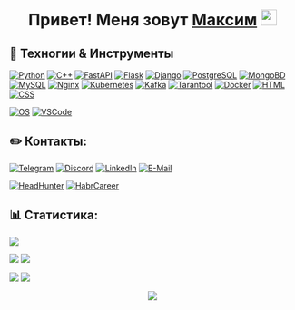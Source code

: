 <h1 align="center">Привет! Меня зовут <a href="https://github.com/MrGorkiy/" target="_blank">Максим</a> 
<img src="https://github.com/blackcater/blackcater/raw/main/images/Hi.gif" height="28"/>
<!--<p><img src="https://readme-typing-svg.herokuapp.com?font=Montserrat&size=21&pause=1000&center=true&vCenter=true&width=600&lines=Я+изучаю+Python+и+C%2B%2B+в+Яндекс+Практикуме;Приятно+тебя+видеть+тут%2C+заглядывай+еще!" alt="I am a student of the Yandex School of Python and C++. Nice to see you here, thank you!" /></p></h1>-->

## 🔧 Техногии & Инструменты

[![Python](https://img.shields.io/badge/Code-Python-informational?style=flat&logo=python&logoColor=white&color=6aa6f8)](https://www.python.org/)
[![С++](https://img.shields.io/badge/Code-C++-informational?style=flat&logo=Cplusplus&logoColor=white&color=6aa6f8)](https://isocpp.org/)
[![FastAPI](https://img.shields.io/badge/Framework-FastAPI-informational?style=flat&logo=FastAPI&logoColor=white&color=6aa6f8)](https://fastapi.tiangolo.com/)
[![Flask](https://img.shields.io/badge/Framework-Flask-informational?style=flat&logo=Flask&logoColor=white&color=6aa6f8)](https://palletsprojects.com/p/flask/)
[![Django](https://img.shields.io/badge/Framework-Django-informational?style=flat&logo=Django&logoColor=white&color=6aa6f8)](https://www.djangoproject.com/)
[![PostgreSQL](https://img.shields.io/badge/Skill-PostgreSQL-informational?style=flat&logo=postgresql&logoColor=white&color=6aa6f8)](https://www.postgresql.org/)
[![MongoBD](https://img.shields.io/badge/Skill-MongoBD-informational?style=flat&logo=mongodb&logoColor=white&color=6aa6f8)](https://www.mongodb.com/)
[![MySQL](https://img.shields.io/badge/Skill-MySQL-informational?style=flat&logo=MySQL&logoColor=white&color=6aa6f8)](https://www.mysql.com/)
[![Nginx](https://img.shields.io/badge/Skill-Nginx-informational?style=flat&logo=Nginx&logoColor=white&color=6aa6f8)](https://www.nginx.com/)
[![Kubernetes](https://img.shields.io/badge/Skill-Kubernetes-informational?style=flat&logo=kubernetes&logoColor=white&color=6aa6f8)](https://kubernetes.io/)
[![Kafka](https://img.shields.io/badge/Skill-Kafka-informational?style=flat&logo=apachekafka&logoColor=white&color=6aa6f8)](https://kafka.apache.org/)
[![Tarantool](https://img.shields.io/badge/Skill-Tarantool-informational?style=flat&logo=tarantool&logoColor=white&color=6aa6f8)](https://www.tarantool.io/ru/)
[![Docker](https://img.shields.io/badge/Skill-Docker-informational?style=flat&logo=Docker&logoColor=white&color=6aa6f8)](https://www.docker.com/)
[![HTML](https://img.shields.io/badge/Skill-HTML-informational?style=flat&logo=Html5&logoColor=white&color=6aa6f8)](https://html.spec.whatwg.org/multipage/)
[![CSS](https://img.shields.io/badge/Skill-CSS-informational?style=flat&logo=Css3&logoColor=white&color=6aa6f8)](https://www.w3.org/Style/CSS/)

[![OS](https://img.shields.io/badge/OS-Linux-informational?style=flat&logo=linux&logoColor=white&color=6aa6f8)]()
[![VSCode](https://img.shields.io/badge/Editor-VSCode-informational?style=flat&logo=visualstudiocode&logoColor=white&color=6aa6f8)]([https://www.jetbrains.com/pycharm/](https://code.visualstudio.com/))

## ✏️ Контакты:

[![Telegram](https://img.shields.io/badge/Priority-Telegram-informational?style=flat&logo=telegram&logoColor=white&color=blue)](https://t.me/mrgorkiy)
[![Discord](https://img.shields.io/badge/Discord-informational?style=flat&logo=discord&logoColor=white&color=6aa6f8)](https://discordapp.com/users/407572130398601217/)
[![LinkedIn](https://img.shields.io/badge/LinkedIn-%230077B5.svg?logo=linkedin&logoColor=white)](https://www.linkedin.com/in/mrgorkiy/)
[![E-Mail](https://img.shields.io/badge/Mail-informational?style=flat&logo=Gmail&logoColor=white&color=red)](mailto:mbrysin@bk.ru)

[![HeadHunter](https://img.shields.io/badge/Resume-HeadHunter-informational?style=flat&logo=headhunter&logoColor=white&color=6aa6f8)](https://nn.hh.ru/resume/0bd2378fff0b9bcb5b0039ed1f5277665a7442)
[![HabrCareer](https://img.shields.io/badge/Resume-HabrCareer-informational?style=flat&logo=habr&logoColor=white&color=6aa6f8)](https://career.habr.com/mrgorkiy)

<!-- 
[![HeadHunter](image/head hunter.png)](https://nn.hh.ru/resume/0bd2378fff0b9bcb5b0039ed1f5277665a7442)
[![HabrCareer](image/habr career.png)](https://career.habr.com/mrgorkiy) 
-->

## 📊 Статистика:

![](http://github-profile-summary-cards.vercel.app/api/cards/profile-details?username=mrgorkiy&theme=github_dark)

![](http://github-profile-summary-cards.vercel.app/api/cards/most-commit-language?username=mrgorkiy&theme=github_dark)
![](http://github-profile-summary-cards.vercel.app/api/cards/repos-per-language?username=mrgorkiy&theme=github_dark)

![](http://github-profile-summary-cards.vercel.app/api/cards/stats?username=mrgorkiy&theme=github_dark)
![](http://github-profile-summary-cards.vercel.app/api/cards/productive-time?username=mrgorkiy&theme=github_dark&utcOffset=3)



<p align="center"><img src="https://komarev.com/ghpvc/?username=mrgorkiy" /></p>

<!--

![](https://komarev.com/ghpvc/?username=mrgorkiy)

![GitHub metrics](https://metrics.lecoq.io/MrGorkiy) 

<p><img align="center" src="https://github-readme-stats.vercel.app/api/top-langs?username=mrgorkiy&show_icons=true&theme=dark&locale=ru&layout=compact" alt="mrgorkiy" /></p>

[![Ashutosh's github activity graph](https://activity-graph.herokuapp.com/graph?username=mrgorkiy&theme=xcode)](https://github.com/mrgorkiy/github-readme-activity-graph)

-->
